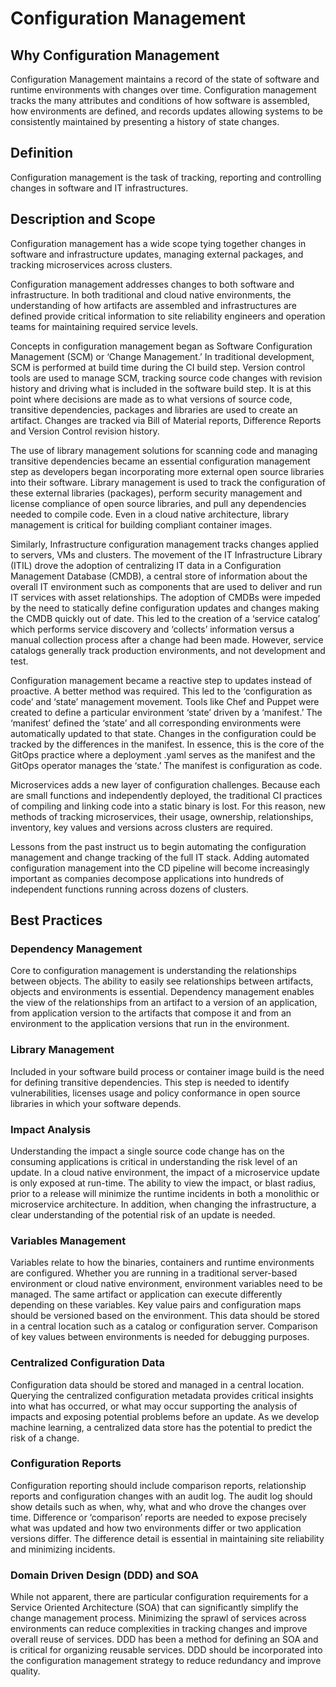 # Configuration Management

## Why Configuration Management

Configuration Management maintains a record of the state of software and runtime environments with changes over time. Configuration management tracks the many attributes and conditions of how software is assembled, how environments are defined, and records updates allowing systems to be consistently maintained by presenting a history of state changes.  

## Definition
Configuration management is the task of tracking, reporting and controlling changes in software and IT infrastructures.   

## Description and Scope
Configuration management has a wide scope tying together changes in software and infrastructure updates, managing external packages, and tracking microservices across clusters. 

Configuration management addresses changes to both software and infrastructure. In both traditional and cloud native environments, the understanding of how artifacts are assembled and infrastructures are defined provide critical information to site reliability engineers and operation teams for maintaining required service levels. 

Concepts in configuration management began as Software Configuration Management (SCM) or ‘Change Management.’ In traditional development, SCM is performed at build time during the CI build step. Version control tools are used to manage SCM, tracking source code changes with revision history and driving what is included in the software build step. It is at this point where decisions are made as to what versions of source code, transitive dependencies, packages and libraries are used to create an artifact. Changes are tracked via Bill of Material reports, Difference Reports and Version Control revision history. 

The use of library management solutions for scanning code and managing transitive dependencies became an essential configuration management step as developers began incorporating more external open source libraries into their software. Library management is used to track the configuration of these external libraries (packages), perform security management and license compliance of open source libraries, and pull any dependencies needed to compile code. Even in a cloud native architecture, library management is critical for building compliant container images. 

Similarly, Infrastructure configuration management tracks changes applied to servers, VMs and clusters. The movement of the IT Infrastructure Library (ITIL) drove the adoption of centralizing IT data in a Configuration Management Database (CMDB), a central store of information about the overall IT environment such as components that are used to deliver and run IT services with asset relationships. The adoption of CMDBs were impeded by the need to statically define configuration updates and changes making the CMDB quickly out of date. This led to the creation of a ‘service catalog’ which performs service discovery and ‘collects’ information versus a manual collection process after a change had been made. However, service catalogs generally track production environments, and not development and test. 

Configuration management became a reactive step to updates instead of proactive. A better method was required. This led to the ‘configuration as code’ and ‘state’ management movement. Tools like Chef and Puppet were created to define a particular environment ‘state’ driven by a ‘manifest.’ The ‘manifest’ defined the ‘state’ and all corresponding environments were automatically updated to that state. Changes in the configuration could be tracked by the differences in the manifest. In essence, this is the core of the GitOps practice where a deployment .yaml serves as the manifest and the GitOps operator manages the ‘state.’ The manifest is configuration as code. 

Microservices adds a new layer of configuration challenges. Because each are small functions and independently deployed, the traditional CI practices of compiling and linking code into a static binary is lost. For this reason, new methods of tracking microservices, their usage, ownership, relationships, inventory, key values and versions across clusters are required. 

Lessons from the past instruct us to begin automating the configuration management and change tracking of the full IT stack. Adding automated configuration management into the CD pipeline will become increasingly important as companies decompose applications into hundreds of independent functions running across dozens of clusters. 

## Best Practices
### Dependency Management
Core to configuration management is understanding the relationships between objects. The ability to easily see relationships between artifacts, objects and environments is essential. Dependency management enables the view of the relationships from an artifact to a version of an application, from application version to the artifacts that compose it and from an environment to the application versions that run in the environment. 

### Library Management
Included in your software build process or container image build is the need for defining transitive dependencies. This step is needed to identify vulnerabilities, licenses usage and policy conformance in open source libraries in which your software depends.  

### Impact Analysis
Understanding the impact a single source code change has on the consuming applications is critical in understanding the risk level of an update. In a cloud native environment, the impact of a microservice update is only exposed at run-time. The ability to view the impact, or blast radius, prior to a release will minimize the runtime incidents in both a monolithic or microservice architecture. In addition, when changing the infrastructure, a clear understanding of the potential risk of an update is needed. 

### Variables Management
Variables relate to how the binaries, containers and runtime environments are configured. Whether you are running in a traditional server-based environment or cloud native environment, environment variables need to be managed. The same artifact or application can execute differently depending on these variables. Key value pairs and configuration maps should be versioned based on the environment. This data should be stored in a central location such as a catalog or configuration server. Comparison of key values between environments is needed for debugging purposes. 

### Centralized Configuration Data
Configuration data should be stored and managed in a central location. Querying the centralized configuration metadata provides critical insights into what has occurred, or what may occur supporting the analysis of impacts and exposing potential problems before an update. As we develop machine learning, a centralized data store has the potential to predict the risk of a change.

### Configuration Reports
Configuration reporting should include comparison reports, relationship reports and configuration changes with an audit log. The audit log should show details such as when, why, what and who drove the changes over time. Difference or ‘comparison’ reports are needed to expose precisely what was updated and how two environments differ or two application versions differ. The difference detail is essential in maintaining site reliability and minimizing incidents. 

### Domain Driven Design (DDD) and SOA
While not apparent, there are particular configuration requirements for a Service Oriented Architecture (SOA) that can significantly simplify the change management process. Minimizing the sprawl of services across environments can reduce complexities in tracking changes and improve overall reuse of services. DDD has been a method for defining an SOA and is critical for organizing reusable services. DDD should be incorporated into the configuration management strategy to reduce redundancy and improve quality. 
